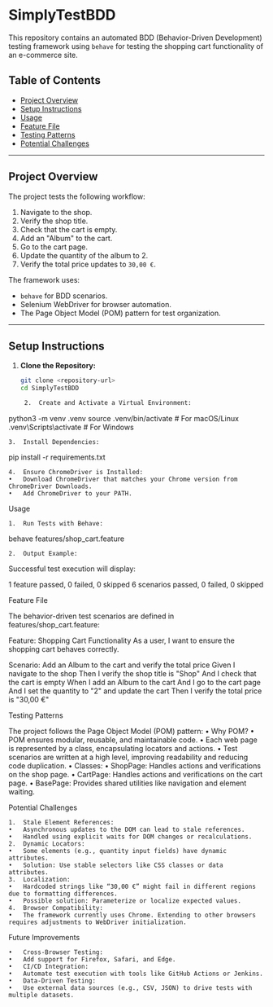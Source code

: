 # SimplyTestBDD

This repository contains an automated BDD (Behavior-Driven Development) testing framework using `behave` for testing the shopping cart functionality of an e-commerce site.

## Table of Contents
- [Project Overview](#project-overview)
- [Setup Instructions](#setup-instructions)
- [Usage](#usage)
- [Feature File](#feature-file)
- [Testing Patterns](#testing-patterns)
- [Potential Challenges](#potential-challenges)

---

## Project Overview

The project tests the following workflow:
1. Navigate to the shop.
2. Verify the shop title.
3. Check that the cart is empty.
4. Add an "Album" to the cart.
5. Go to the cart page.
6. Update the quantity of the album to 2.
7. Verify the total price updates to `30,00 €`.

The framework uses:
- `behave` for BDD scenarios.
- Selenium WebDriver for browser automation.
- The Page Object Model (POM) pattern for test organization.

---

## Setup Instructions

1. **Clone the Repository:**
   ```bash
   git clone <repository-url>
   cd SimplyTestBDD

	2.	Create and Activate a Virtual Environment:

python3 -m venv .venv
source .venv/bin/activate  # For macOS/Linux
.venv\Scripts\activate     # For Windows


	3.	Install Dependencies:

pip install -r requirements.txt


	4.	Ensure ChromeDriver is Installed:
	•	Download ChromeDriver that matches your Chrome version from ChromeDriver Downloads.
	•	Add ChromeDriver to your PATH.

Usage

	1.	Run Tests with Behave:

behave features/shop_cart.feature


	2.	Output Example:
Successful test execution will display:

1 feature passed, 0 failed, 0 skipped
6 scenarios passed, 0 failed, 0 skipped

Feature File

The behavior-driven test scenarios are defined in features/shop_cart.feature:

Feature: Shopping Cart Functionality
  As a user, I want to ensure the shopping cart behaves correctly.

  Scenario: Add an Album to the cart and verify the total price
    Given I navigate to the shop
    Then I verify the shop title is "Shop"
    And I check that the cart is empty
    When I add an Album to the cart
    And I go to the cart page
    And I set the quantity to "2" and update the cart
    Then I verify the total price is "30,00 €"

Testing Patterns

The project follows the Page Object Model (POM) pattern:
	•	Why POM?
	•	POM ensures modular, reusable, and maintainable code.
	•	Each web page is represented by a class, encapsulating locators and actions.
	•	Test scenarios are written at a high level, improving readability and reducing code duplication.
	•	Classes:
	•	ShopPage: Handles actions and verifications on the shop page.
	•	CartPage: Handles actions and verifications on the cart page.
	•	BasePage: Provides shared utilities like navigation and element waiting.

Potential Challenges

	1.	Stale Element References:
	•	Asynchronous updates to the DOM can lead to stale references.
	•	Handled using explicit waits for DOM changes or recalculations.
	2.	Dynamic Locators:
	•	Some elements (e.g., quantity input fields) have dynamic attributes.
	•	Solution: Use stable selectors like CSS classes or data attributes.
	3.	Localization:
	•	Hardcoded strings like “30,00 €” might fail in different regions due to formatting differences.
	•	Possible solution: Parameterize or localize expected values.
	4.	Browser Compatibility:
	•	The framework currently uses Chrome. Extending to other browsers requires adjustments to WebDriver initialization.

Future Improvements

	•	Cross-Browser Testing:
	•	Add support for Firefox, Safari, and Edge.
	•	CI/CD Integration:
	•	Automate test execution with tools like GitHub Actions or Jenkins.
	•	Data-Driven Testing:
	•	Use external data sources (e.g., CSV, JSON) to drive tests with multiple datasets.
